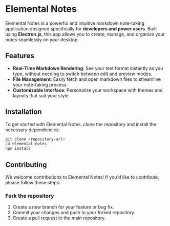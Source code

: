 # Elemental Notes

Elemental Notes is a powerful and intuitive markdown note-taking application designed specifically for **developers and power users**. Built using **Electron.js**, this app allows you to create, manage, and organize your notes seamlessly on your desktop.

## Features

- **Real-Time Markdown Rendering**: See your text format instantly as you type, without needing to switch between edit and preview modes.
- **File Management**: Easily fetch and open markdown files to streamline your note-taking process.
- **Customizable Interface**: Personalize your workspace with themes and layouts that suit your style.

## Installation

To get started with Elemental Notes, clone the repository and install the necessary dependencies:

```bash
git clone <repository-url>
cd elemental-notes
npm install
```

## Contributing
We welcome contributions to Elemental Notes! If you'd like to contribute, please follow these steps:

### Fork the repository
1. Create a new branch for your feature or bug fix.
2. Commit your changes and push to your forked repository.
3. Create a pull request to the main repository.
